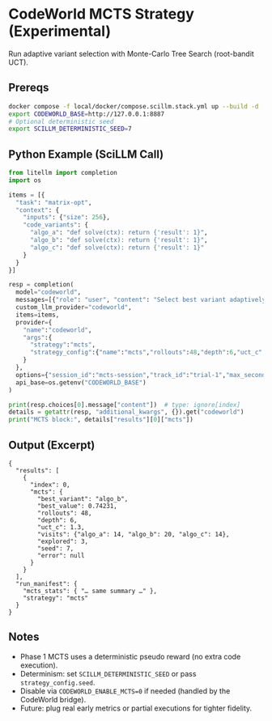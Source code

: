 # CodeWorld MCTS Strategy (Experimental)

Run adaptive variant selection with Monte-Carlo Tree Search (root-bandit UCT).

## Prereqs

```bash
docker compose -f local/docker/compose.scillm.stack.yml up --build -d
export CODEWORLD_BASE=http://127.0.0.1:8887
# Optional deterministic seed
export SCILLM_DETERMINISTIC_SEED=7
```

## Python Example (SciLLM Call)

```python
from litellm import completion
import os

items = [{
  "task": "matrix-opt",
  "context": {
    "inputs": {"size": 256},
    "code_variants": {
      "algo_a": "def solve(ctx): return {'result': 1}",
      "algo_b": "def solve(ctx): return {'result': 1}",
      "algo_c": "def solve(ctx): return {'result': 1}"
    }
  }
}]

resp = completion(
  model="codeworld",
  messages=[{"role": "user", "content": "Select best variant adaptively"}],
  custom_llm_provider="codeworld",
  items=items,
  provider={
    "name":"codeworld",
    "args":{
      "strategy":"mcts",
      "strategy_config":{"name":"mcts","rollouts":48,"depth":6,"uct_c":1.3}
    }
  },
  options={"session_id":"mcts-session","track_id":"trial-1","max_seconds":10},
  api_base=os.getenv("CODEWORLD_BASE")
)

print(resp.choices[0].message["content"])  # type: ignore[index]
details = getattr(resp, "additional_kwargs", {}).get("codeworld")
print("MCTS block:", details["results"][0]["mcts"])
```

## Output (Excerpt)

```jsonc
{
  "results": [
    {
      "index": 0,
      "mcts": {
        "best_variant": "algo_b",
        "best_value": 0.74231,
        "rollouts": 48,
        "depth": 6,
        "uct_c": 1.3,
        "visits": {"algo_a": 14, "algo_b": 20, "algo_c": 14},
        "explored": 3,
        "seed": 7,
        "error": null
      }
    }
  ],
  "run_manifest": {
    "mcts_stats": { "… same summary …" },
    "strategy": "mcts"
  }
}
```

## Notes
- Phase 1 MCTS uses a deterministic pseudo reward (no extra code execution).
- Determinism: set `SCILLM_DETERMINISTIC_SEED` or pass `strategy_config.seed`.
- Disable via `CODEWORLD_ENABLE_MCTS=0` if needed (handled by the CodeWorld bridge).
- Future: plug real early metrics or partial executions for tighter fidelity.

